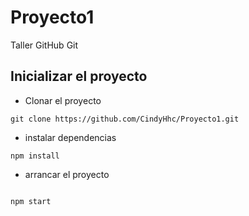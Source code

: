 # Proyecto1
Taller GitHub Git

## Inicializar el proyecto

- Clonar el proyecto
```
git clone https://github.com/CindyHhc/Proyecto1.git
```
- instalar dependencias
```
npm install
```
- arrancar el proyecto
```

npm start
```


